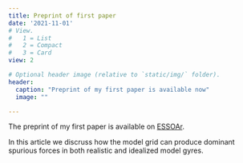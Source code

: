 ```yaml
---
title: Preprint of first paper
date: '2021-11-01'
# View.
#   1 = List
#   2 = Compact
#   3 = Card
view: 2

# Optional header image (relative to `static/img/` folder).
header:
  caption: "Preprint of my first paper is available now"
  image: ""

---
```

The preprint of my first paper is available on [ESSOAr](https://t.co/ly716WNqXD). 

In this article we discruss how the model grid can produce dominant spurious forces in both realistic and idealized model gyres. 

